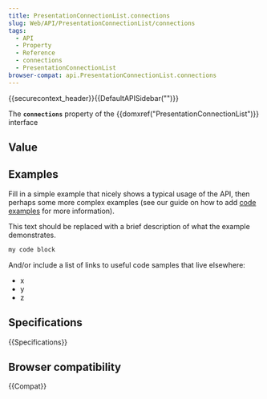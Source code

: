 ```yaml
---
title: PresentationConnectionList.connections
slug: Web/API/PresentationConnectionList/connections
tags:
  - API
  - Property
  - Reference
  - connections
  - PresentationConnectionList
browser-compat: api.PresentationConnectionList.connections
---
```

{{securecontext_header}}{{DefaultAPISidebar("")}}

The **`connections`** property of the {{domxref("PresentationConnectionList")}} interface 

## Value



## Examples

Fill in a simple example that nicely shows a typical usage of the API, then perhaps some more complex examples (see our guide on how to add [code examples](/en-US/docs/MDN/Contribute/Structures/Code_examples) for more information).

This text should be replaced with a brief description of what the example demonstrates.

```js
my code block
```

And/or include a list of links to useful code samples that live elsewhere:

*   x
*   y
*   z

## Specifications

{{Specifications}}

## Browser compatibility

{{Compat}}


